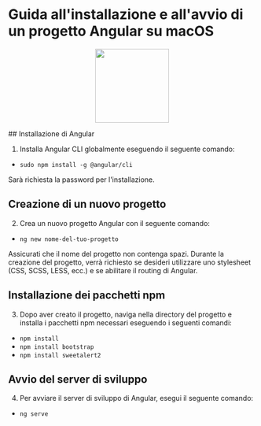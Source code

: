 # Guida all'installazione e all'avvio di un progetto Angular su macOS
<p align="center">
<a href="https://angular.io/" target="_blank"><img src="https://cdn.icon-icons.com/icons2/2699/PNG/512/angular_logo_icon_169595.png" height="150"></a>

</p>
## Installazione di Angular

1. Installa Angular CLI globalmente eseguendo il seguente comando:

- `sudo npm install -g @angular/cli`


Sarà richiesta la password per l'installazione.

## Creazione di un nuovo progetto

2. Crea un nuovo progetto Angular con il seguente comando:

- `ng new nome-del-tuo-progetto`


Assicurati che il nome del progetto non contenga spazi. Durante la creazione del progetto, verrà richiesto se desideri utilizzare uno stylesheet (CSS, SCSS, LESS, ecc.) e se abilitare il routing di Angular.

## Installazione dei pacchetti npm

3. Dopo aver creato il progetto, naviga nella directory del progetto e installa i pacchetti npm necessari eseguendo i seguenti comandi:

 - `npm install`
 - `npm install bootstrap`
 - `npm install sweetalert2`


## Avvio del server di sviluppo

4. Per avviare il server di sviluppo di Angular, esegui il seguente comando:

- `ng serve`